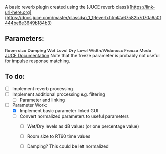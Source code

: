 A basic reverb plugin created using the [JUCE reverb class]([https://link-url-here.org](https://docs.juce.com/master/classdsp_1_1Reverb.html#a67582b7d70a6a0f444be8e3649b184b3)
## Parameters:
Room size
Damping
Wet Level
Dry Level
Width/Wideness
Freeze Mode
[JUCE Documentation](https://docs.juce.com/master/structReverb_1_1Parameters.html#add75191e7a163d95cd807cbc72fa192c)
Note that the freeze parameter is probably not useful for impulse response matching.
## To do:
 - [ ] Implement reverb processing
 - [ ] Implement additional processing e.g. filtering
   - [ ] Parameter and linking
 - [ ] Parameter Work:
   - [x] Implement basic parameter linked GUI
   - [ ] Convert normalized parameters to useful parameters
     - [ ] Wet/Dry levels as dB values (or one percentage value)
     - [ ] Room size to RT60 time values
     - [ ] Damping? This could be left normalized

